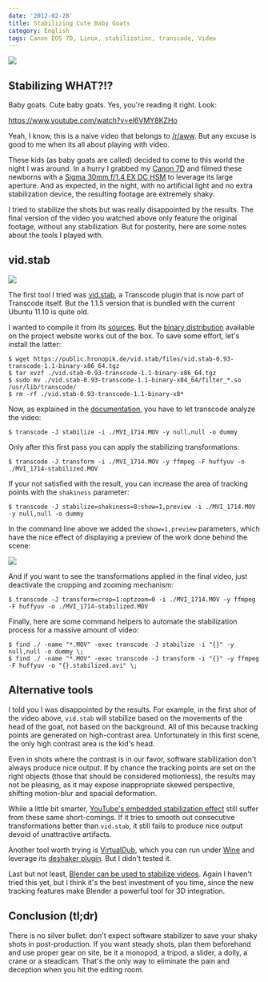 ```yaml
---
date: '2012-02-28'
title: Stabilizing Cute Baby Goats
category: English
tags: Canon EOS 7D, Linux, stabilization, transcode, Video
---
```


![]({attach}newborn-kids-baby-goats-preview.jpg)

## Stabilizing WHAT?!?

Baby goats. Cute baby goats. Yes, you're reading it right. Look:

https://www.youtube.com/watch?v=el6VMY8KZHo

Yeah, I know, this is a naive video that belongs to [/r/aww](https://www.reddit.com/r/aww/). But any excuse is good to me when its all about playing with video.

These kids (as baby goats are called) decided to come to this world the night I was around. In a hurry I grabbed my [Canon 7D](https://amzn.com/B002NEGTTW/?tag=kevideld-20) and filmed these newborns with a [Sigma 30mm f/1.4 EX DC HSM](https://amzn.com/B0007U0GZM/?tag=kevideld-20) to leverage its large aperture. And as expected, in the night, with no artificial light and no extra stabilization device, the resulting footage are extremely shaky.

I tried to stabilize the shots but was really disappointed by the results. The final version of the video you watched above only feature the original footage, without any stabilization. But for posterity, here are some notes about the tools I played with.

## vid.stab

![]({attach}transcode-stabilizer-log.jpg)

The first tool I tried was [vid.stab](https://public.hronopik.de/vid.stab/), a Transcode plugin that is now part of Transcode itself. But the 1.1.5 version that is bundled with the current Ubuntu 11.10 is quite old.

I wanted to compile it from its [sources](https://github.com/georgmartius/vid.stab). But the [binary distribution](https://public.hronopik.de/vid.stab/download.php) available on the project website works out of the box. To save some effort, let's install the latter:

```shell-session
$ wget https://public.hronopik.de/vid.stab/files/vid.stab-0.93-transcode-1.1-binary-x86_64.tgz
$ tar xvzf ./vid.stab-0.93-transcode-1.1-binary-x86_64.tgz
$ sudo mv ./vid.stab-0.93-transcode-1.1-binary-x84_64/filter_*.so /usr/lib/transcode/
$ rm -rf ./vid.stab-0.93-transcode-1.1-binary-x8*
```

Now, as explained in the [documentation](https://public.hronopik.de/vid.stab/features.php), you have to let transcode analyze the video:

```shell-session
$ transcode -J stabilize -i ./MVI_1714.MOV -y null,null -o dummy
```

Only after this first pass you can apply the stabilizing transformations:

```shell-session
$ transcode -J transform -i ./MVI_1714.MOV -y ffmpeg -F huffyuv -o ./MVI_1714-stabilized.MOV
```

If your not satisfied with the result, you can increase the area of tracking points with the `shakiness` parameter:

```shell-session
$ transcode -J stabilize=shakiness=8:show=1,preview -i ./MVI_1714.MOV -y null,null -o dummy
```

In the command line above we added the `show=1,preview` parameters, which have the nice effect of displaying a preview of the work done behind the scene:

![]({attach}goat-tracking.jpg)

And if you want to see the transformations applied in the final video, just deactivate the cropping and zooming mechanism:

```shell-session
$ transcode -J transform=crop=1:optzoom=0 -i ./MVI_1714.MOV -y ffmpeg -F huffyuv -o ./MVI_1714-stabilized.MOV
```

Finally, here are some command helpers to automate the stabilization process for a massive amount of video:

```shell-session
$ find ./ -name "*.MOV" -exec transcode -J stabilize -i "{}" -y null,null -o dummy \;
$ find ./ -name "*.MOV" -exec transcode -J transform -i "{}" -y ffmpeg -F huffyuv -o "{}.stabilized.avi" \;
```

## Alternative tools

I told you I was disappointed by the results. For example, in the first shot of the video above, `vid.stab` will stabilize based on the movements of the head of the goat, not based on the background. All of this because tracking points are generated on high-contrast area. Unfortunately in this first scene, the only high contrast area is the kid's head.

Even in shots where the contrast is in our favor, software stabilization don't always produce nice output. If by chance the tracking points are set on the right objects (those that should be considered motionless), the results may not be pleasing, as it may expose inappropriate skewed perspective, shifting motion-blur and spacial deformation.

While a little bit smarter, [YouTube's embedded stabilization effect](https://youtube-global.blogspot.com/2011/03/lights-camera-edit-new-features-for.html) still suffer from these same short-comings. If it  tries to smooth out consecutive transformations better than `vid.stab`, it still fails to produce nice output devoid of unattractive artifacts.

Another tool worth trying is [VirtualDub](https://www.virtualdub.org), which you can run under [Wine](https://www.winehq.org) and leverage its [deshaker plugin](https://www.guthspot.se/video/deshaker.htm). But I didn't tested it.

Last but not least, [Blender can be used to stabilize videos](https://www.youtube.com/watch?v=OJujeSQctEk). Again I haven't tried this yet, but I think it's the best investment of you time, since the new tracking features make Blender a powerful tool for 3D integration.

## Conclusion (tl;dr)

There is no silver bullet: don't expect software stabilizer to save your shaky shots in post-production. If you want steady shots, plan them beforehand and use proper gear on site, be it a monopod, a tripod, a slider, a dolly, a crane or a steadicam. That's the only way to eliminate the pain and deception when you hit the editing room.
